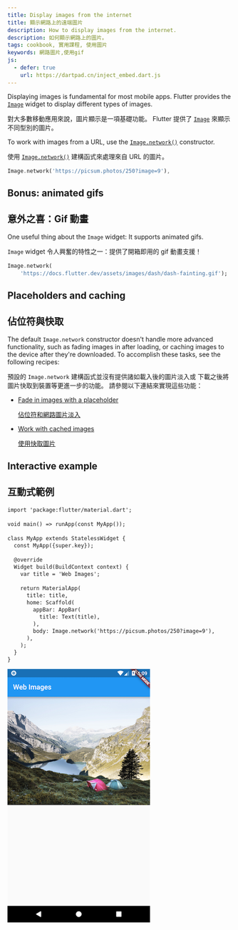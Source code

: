 ```yaml
---
title: Display images from the internet
title: 顯示網路上的遠端圖片
description: How to display images from the internet.
description: 如何顯示網路上的圖片。
tags: cookbook, 實用課程, 使用圖片
keywords: 網路圖片,使用gif
js:
  - defer: true
    url: https://dartpad.cn/inject_embed.dart.js
---
```


<?code-excerpt path-base="cookbook/images/network_image"?>

Displaying images is fundamental for most mobile apps.
Flutter provides the [`Image`][] widget to
display different types of images.

對大多數移動應用來說，圖片顯示是一項基礎功能。
Flutter 提供了 [`Image`][] 來顯示不同型別的圖片。

To work with images from a URL, use the
[`Image.network()`][] constructor.

使用 [`Image.network()`][] 建構函式來處理來自 URL 的圖片。

<?code-excerpt "lib/main.dart (ImageNetwork)" replace="/^body\: //g"?>
```dart
Image.network('https://picsum.photos/250?image=9'),
```

## Bonus: animated gifs

## 意外之喜：Gif 動畫

One useful thing about the `Image` widget:
It supports animated gifs.

`Image` widget 令人興奮的特性之一：提供了開箱即用的 gif 動畫支援！

<?code-excerpt "lib/gif.dart (Gif)" replace="/^return\ //g"?>
```dart
Image.network(
    'https://docs.flutter.dev/assets/images/dash/dash-fainting.gif');
```

## Placeholders and caching

## 佔位符與快取

The default `Image.network` constructor doesn't handle more advanced
functionality, such as fading images in after loading, or caching images
to the device after they're downloaded. To accomplish these tasks, see
the following recipes:

預設的 `Image.network` 建構函式並沒有提供諸如載入後的圖片淡入或
下載之後將圖片快取到裝置等更進一步的功能。
請參閱以下連結來實現這些功能：

* [Fade in images with a placeholder][]
  
  [佔位符和網路圖片淡入][Fade in images with a placeholder]
  
* [Work with cached images][]
  
  [使用快取圖片][Work with cached images]

## Interactive example

## 互動式範例

<?code-excerpt "lib/main.dart"?>
```run-dartpad:theme-light:mode-flutter:run-true:width-100%:height-600px:split-60:ga_id-interactive_example
import 'package:flutter/material.dart';

void main() => runApp(const MyApp());

class MyApp extends StatelessWidget {
  const MyApp({super.key});

  @override
  Widget build(BuildContext context) {
    var title = 'Web Images';

    return MaterialApp(
      title: title,
      home: Scaffold(
        appBar: AppBar(
          title: Text(title),
        ),
        body: Image.network('https://picsum.photos/250?image=9'),
      ),
    );
  }
}
```

<noscript>
  <img src="/assets/images/docs/cookbook/network-image.png" alt="Network image demo" class="site-mobile-screenshot" />
</noscript>


[Fade in images with a placeholder]: {{site.url}}/cookbook/images/fading-in-images
[`Image`]: {{site.api}}/flutter/widgets/Image-class.html
[`Image.network()`]: {{site.api}}/flutter/widgets/Image/Image.network.html
[Work with cached images]: {{site.url}}/cookbook/images/cached-images
